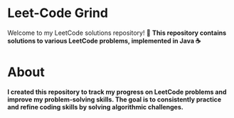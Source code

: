 # Leet-Code Grind
Welcome to my LeetCode solutions repository! 🚀
<b>
This repository contains solutions to various LeetCode problems, implemented in Java ☕️

# About
I created this repository to track my progress on LeetCode problems and improve my problem-solving skills. The goal is to consistently practice and refine coding skills by solving algorithmic challenges.


